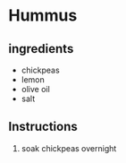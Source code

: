 # Hummus
## ingredients
* chickpeas
* lemon
* olive oil
* salt

## Instructions

1. soak chickpeas overnight
